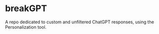# breakGPT
A repo dedicated to custom and unfiltered ChatGPT responses, using the Personalization tool.
